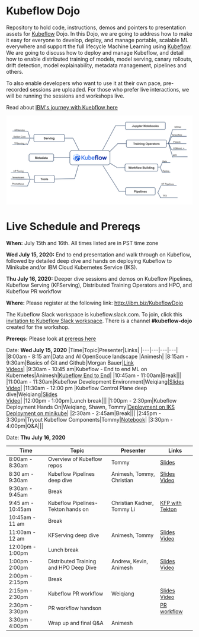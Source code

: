 # Kubeflow Dojo
Repository to hold code, instructions, demos and pointers to presentation assets for [Kubeflow](https://github.com/kubeflow) Dojo. In this Dojo, we are going to address how to  make it easy for everyone to develop, deploy, and manage portable, scalable ML everywhere and support the full lifecycle Machine Learning using [Kubeflow](https://www.kubeflow.org/). We are going to discuss how to deploy and manage Kubeflow, and detail how to enable distributed training of models, model serving, canary rollouts, drift detection, model explainability, metadata management, pipelines and others. 

To also enable developers who want to use it at their own pace, pre-recorded sessions are uploaded. For those who prefer live interactions, we will be running the sessions and workshops live.

Read about [IBM's journey with Kuebflow here](https://developer.ibm.com/blogs/kubeflow-and-ibm-an-open-source-journey-to-10/)

![kubeflow-dojo](images/kubeflow-dojo.png)

# Live Schedule and Prereqs

**When:** July 15th and 16th. All times listed are in PST time zone

**Wed July 15, 2020:** End to end presentation and walk through on Kubeflow, followed by detailed deep dive and hands on deploying Kubeflow to Minikube and/or IBM Cloud Kubernetes Service (IKS).

**Thu July 16, 2020:** Deeper dive sessions and demos on Kubeflow Pipelines, Kubeflow Serving (KFServing), Distributed Training Operators and HPO, and Kubeflow PR workflow

**Where:** Please register at the following link: http://ibm.biz/KubeflowDojo

The Kubeflow Slack workspace is kubeflow.slack.com. To join, click this [invitation to Kubeflow Slack workspace](https://join.slack.com/t/kubeflow/shared_invite/zt-cpr020z4-PfcAue_2nw67~iIDy7maAQ). There is a channel **#kubeflow-dojo** created for the workshop.

**Prereqs:** Please look at [prereqs here](https://github.com/IBM/KubeflowDojo/blob/master/prereqs.md)

Date: **Wed July 15, 2020**
|Time|Topic|Presenter|Links|
|---|---|---|---|
|8:00am - 8:15 am|Data and AI OpenSouce landscape |Animesh|
|8:15am - 9:30am|Basics of Git and Github|Morgan Bauer|[Link](https://github.ibm.com/tmarkiewicz/git-dojo)<br>[Videos](https://video.ibm.com/embed/recorded/126773542)|
|9:30am - 10:45 am|Kubeflow - End to end ML on Kubernetes|Animesh|[Kubeflow End to End](https://www.slideshare.net/AnimeshSingh/end-to-end-machine-learning-using-kubeflowbuild-train-deploy-and-manage)|
|10:45am - 11:00am|Break|||
|11:00am - 11:30am|Kubeflow Development Environment|Weiqiang|[Slides](Presentations/DevEnv.pdf)<br>[Video](https://youtu.be/BeP5O4jEmAQ)|
|11:30am - 12:00 pm |Kubeflow Control Plane deep dive|Weiqiang|[Slides](Presentations/KubeflowControlPlane.pdf)<br>[Video](https://youtu.be/rQaqJxwlpLk)|
|12:00pm - 1:00pm|Lunch break|||
|1:00pm - 2:30pm|Kubeflow Deployment Hands On|Weiqiang, Shawn, Tommy|[Deployment on IKS](HandsOn/Deployment/kubeflow-on-iks.md)<br>[Deployment on minikube](HandsOn/Deployment/kubeflow-on-minikube.md)|
|2:30am - 2:45am|Break|||
|2:45pm - 3:30pm|Tryout Kubeflow Components|Tommy|[Notebook](HandsOn/day1/README.md)|
|3:30pm - 4:00pm|Q&A|||

Date: **Thu July 16, 2020**

|Time|Topic|Presenter|Links|
|---|---|---|---|
|8:00am - 8:30am|Overview of Kubeflow repos|Tommy|[Slides](Presentations/KubeflowRepos.pdf)|
|8:30 am - 9:30am|Kubeflow Pipelines deep dive|Animesh, Tommy, Christian|[Slides](https://www.slideshare.net/AnimeshSingh/kubeflow-pipelines-with-tekton-236769976)<br>[Video](https://youtu.be/PoEhn5teUcU)|
|9:30am - 9:45am|Break|||
|9:45 am - 10:45am|Kubeflow Pipelines-Tekton hands on| Christian Kadner, Tommy Li|[KFP with Tekton](/HandsOn/KFP-Tekton/)|
|10:45am - 11 am|Break|||
|11:00am - 12 am|KFServing deep dive|Animesh, Tommy|[Slides](https://www.slideshare.net/AnimeshSingh/kfserving-serverless-model-inferencing-236725227)<br>[Video](https://youtu.be/EGDDYkeS-zc)|
|12:00pm - 1:00pm|Lunch break|||
|1:00pm - 2:00pm |Distributed Training and HPO Deep Dive |Andrew, Kevin, Animesh|[Slides](https://www.slideshare.net/AnimeshSingh/kubeflow-distributed-training-and-hpo)<br>[Video](https://youtu.be/6GYuRy84M1o)|
|2:00pm - 2:15pm|Break|||
|2:15pm - 2:30pm|Kubeflow PR workflow|Weiqiang|[Slides](Presentations/PRworkflow.pdf)<br>[Video](https://youtu.be/4EBQkfbbUTM)|
|2:30pm - 3:30pm|PR workflow handson||[PR workflow](HandsOn/PRworkflow/PRworkflow.md)|
|3:30pm - 4:00pm|Wrap up and final Q&A|Animesh||
